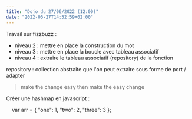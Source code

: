 ```yaml
---
title: "Dojo du 27/06/2022 (12:00)"
date: "2022-06-27T14:52:59+02:00"
---
```


Travail sur fizzbuzz :

- niveau 2 : mettre en place la construction du mot
- niveau 3 : mettre en place la boucle avec tableau associatif
- niveau 4 : extraire le tableau associatif (repository) de la fonction

repository : collection abstraite que l'on peut extraire sous forme de port / adapter
  
> make the change easy then make the easy change


Créer une hashmap en javascript : 

    var arr = { "one": 1, "two": 2, "three": 3 };